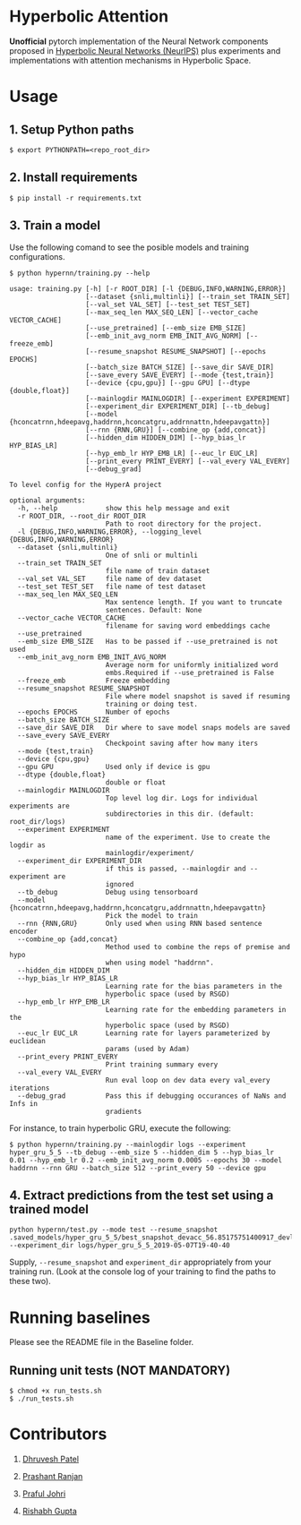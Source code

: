 # Hyperbolic Attention

**Unofficial** pytorch implementation of the Neural Network components proposed in [Hyperbolic Neural Networks (NeurIPS)](https://papers.nips.cc/paper/7780-hyperbolic-neural-networks.pdf) plus experiments and implementations with attention mechanisms in Hyperbolic Space. 

# Usage

## 1. Setup Python paths

```
$ export PYTHONPATH=<repo_root_dir>
```

## 2. Install requirements

```
$ pip install -r requirements.txt
```

## 3. Train a model

Use the following comand to see the posible models and training configurations.

```
$ python hypernn/training.py --help

usage: training.py [-h] [-r ROOT_DIR] [-l {DEBUG,INFO,WARNING,ERROR}]
                   [--dataset {snli,multinli}] [--train_set TRAIN_SET]
                   [--val_set VAL_SET] [--test_set TEST_SET]
                   [--max_seq_len MAX_SEQ_LEN] [--vector_cache VECTOR_CACHE]
                   [--use_pretrained] [--emb_size EMB_SIZE]
                   [--emb_init_avg_norm EMB_INIT_AVG_NORM] [--freeze_emb]
                   [--resume_snapshot RESUME_SNAPSHOT] [--epochs EPOCHS]
                   [--batch_size BATCH_SIZE] [--save_dir SAVE_DIR]
                   [--save_every SAVE_EVERY] [--mode {test,train}]
                   [--device {cpu,gpu}] [--gpu GPU] [--dtype {double,float}]
                   [--mainlogdir MAINLOGDIR] [--experiment EXPERIMENT]
                   [--experiment_dir EXPERIMENT_DIR] [--tb_debug]
                   [--model {hconcatrnn,hdeepavg,haddrnn,hconcatgru,addrnnattn,hdeepavgattn}]
                   [--rnn {RNN,GRU}] [--combine_op {add,concat}]
                   [--hidden_dim HIDDEN_DIM] [--hyp_bias_lr HYP_BIAS_LR]
                   [--hyp_emb_lr HYP_EMB_LR] [--euc_lr EUC_LR]
                   [--print_every PRINT_EVERY] [--val_every VAL_EVERY]
                   [--debug_grad]

To level config for the HyperA project

optional arguments:
  -h, --help            show this help message and exit
  -r ROOT_DIR, --root_dir ROOT_DIR
                        Path to root directory for the project.
  -l {DEBUG,INFO,WARNING,ERROR}, --logging_level {DEBUG,INFO,WARNING,ERROR}
  --dataset {snli,multinli}
                        One of snli or multinli
  --train_set TRAIN_SET
                        file name of train dataset
  --val_set VAL_SET     file name of dev dataset
  --test_set TEST_SET   file name of test dataset
  --max_seq_len MAX_SEQ_LEN
                        Max sentence length. If you want to truncate
                        sentences. Default: None
  --vector_cache VECTOR_CACHE
                        filename for saving word embeddings cache
  --use_pretrained
  --emb_size EMB_SIZE   Has to be passed if --use_pretrained is not used
  --emb_init_avg_norm EMB_INIT_AVG_NORM
                        Average norm for uniformly initialized word
                        embs.Required if --use_pretrained is False
  --freeze_emb          Freeze embedding
  --resume_snapshot RESUME_SNAPSHOT
                        File where model snapshot is saved if resuming
                        training or doing test.
  --epochs EPOCHS       Number of epochs
  --batch_size BATCH_SIZE
  --save_dir SAVE_DIR   Dir where to save model snaps models are saved
  --save_every SAVE_EVERY
                        Checkpoint saving after how many iters
  --mode {test,train}
  --device {cpu,gpu}
  --gpu GPU             Used only if device is gpu
  --dtype {double,float}
                        double or float
  --mainlogdir MAINLOGDIR
                        Top level log dir. Logs for individual experiments are
                        subdirectories in this dir. (default: root_dir/logs)
  --experiment EXPERIMENT
                        name of the experiment. Use to create the logdir as
                        mainlogdir/experiment/
  --experiment_dir EXPERIMENT_DIR
                        if this is passed, --mainlogdir and --experiment are
                        ignored
  --tb_debug            Debug using tensorboard
  --model {hconcatrnn,hdeepavg,haddrnn,hconcatgru,addrnnattn,hdeepavgattn}
                        Pick the model to train
  --rnn {RNN,GRU}       Only used when using RNN based sentence encoder
  --combine_op {add,concat}
                        Method used to combine the reps of premise and hypo
                        when using model "haddrnn".
  --hidden_dim HIDDEN_DIM
  --hyp_bias_lr HYP_BIAS_LR
                        Learning rate for the bias parameters in the
                        hyperbolic space (used by RSGD)
  --hyp_emb_lr HYP_EMB_LR
                        Learning rate for the embedding parameters in the
                        hyperbolic space (used by RSGD)
  --euc_lr EUC_LR       Learning rate for layers parameterized by euclidean
                        params (used by Adam)
  --print_every PRINT_EVERY
                        Print training summary every
  --val_every VAL_EVERY
                        Run eval loop on dev data every val_every iterations
  --debug_grad          Pass this if debugging occurances of NaNs and Infs in
                        gradients

```

For instance, to train hyperbolic GRU, execute the following:

```
$ python hypernn/training.py --mainlogdir logs --experiment hyper_gru_5_5 --tb_debug --emb_size 5 --hidden_dim 5 --hyp_bias_lr 0.01 --hyp_emb_lr 0.2 --emb_init_avg_norm 0.0005 --epochs 30 --model haddrnn --rnn GRU --batch_size 512 --print_every 50 --device gpu
```

## 4. Extract predictions from the test set using a trained model

```
python hypernn/test.py --mode test --resume_snapshot .saved_models/hyper_gru_5_5/best_snapshot_devacc_56.85175751400917_devloss_0.9821267057980991__iter_59000_model.pt --experiment_dir logs/hyper_gru_5_5_2019-05-07T19-40-40
```
Supply, `--resume_snapshot` and `experiment_dir` appropriately from your training run. (Look at the console log of your training to find the paths to these two).

# Running baselines

Please see the README file in the Baseline folder.


## Running unit tests (NOT MANDATORY)

```
$ chmod +x run_tests.sh
$ ./run_tests.sh
```

# Contributors
1. [Dhruvesh Patel](https://github.com/dhruvdcoder)

2. [Prashant Ranjan](https://github.com/PrashantRanjan09)

3. [Praful Johri](https://github.com/prafuljohari)

4. [Rishabh Gupta](https://github.com/rishabh1694)
